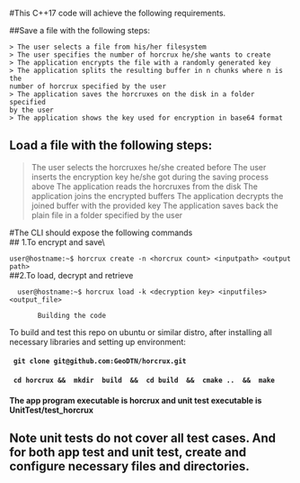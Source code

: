 #This C++17 code will achieve the following requirements.

##Save a file with the following steps:
```
> The user selects a file from his/her filesystem
> The user specifies the number of horcrux he/she wants to create
> The application encrypts the file with a randomly generated key
> The application splits the resulting buffer in n chunks where n is the
number of horcrux specified by the user
> The application saves the horcruxes on the disk in a folder specified
by the user
> The application shows the key used for encryption in base64 format
```
## Load a file with the following steps:
> The user selects the horcruxes he/she created before
> The user inserts the encryption key he/she got during the saving
process above
> The application reads the horcruxes from the disk
> The application joins the encrypted buffers
> The application decrypts the joined buffer with the provided key
> The application saves back the plain file in a folder specified by the
user

#The CLI should expose the following commands\
               ## 1.To encrypt and save\

``` user@hostname:~$ horcrux create -n <horcrux count> <inputpath> <output path> ```\
                ##2.To load, decrypt and retrieve
  
```  user@hostname:~$ horcrux load -k <decryption key> <inputfiles> <output_file>```

           Building the code
To build and test this repo on ubuntu or similar distro, after installing all necessary libraries and setting up environment:
#### ``` git clone git@github.com:GeoDTN/horcrux.git```
#### ``` cd horcrux &&  mkdir  build  &&  cd build  &&  cmake ..  &&  make```
#### The app program executable is horcrux and unit test executable is  UnitTest/test_horcrux
## Note unit tests do not cover all test cases. And for  both app test and unit test, create and configure necessary files and directories.
